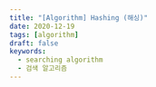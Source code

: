 ```yaml
---
title: "[Algorithm] Hashing (해싱)"
date: 2020-12-19
tags: [algorithm]
draft: false
keywords: 
  - searching algorithm
  - 검색 알고리즘
---
```




<!--
## 3. 충돌 (collision)

- 두 개 이상의 키가 동일한 위치로 해싱되는 경우
- 즉, 서로 다른 두 키 $k_{1}$과 $k_{2}$에 대해서 $h(k_{1}) = h(k_{2})$인 상황


### 충돌 해결


### 3.1. 체이닝

### 3.2. 개방 주소 방법

-->